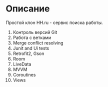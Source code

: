 # Описание
Простой клон HH.ru - сервис поиска работы.
1. Контроль версий Git
2. Работа с ветками
3. Merge conflict resolving
4. Junit and Ui tests
5. Retrofit2, Gson
6. Room
7. LiveData
8. MVVM
9. Coroutines
10. Views








		
